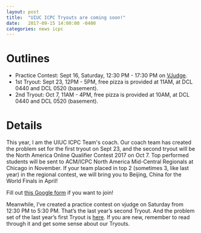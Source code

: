 ```yaml
---
layout: post
title:  "UIUC ICPC Tryouts are coming soon!"
date:   2017-09-15 14:00:00 -0400
categories: news icpc
---
```


# Outlines
- Practice Contest: Sept 16, Saturday, 12:30 PM - 17:30 PM on [VJudge](https://vjudge.net/contest/185187).
- 1st Tryout: Sept 23, 12PM - 5PM, free pizza is provided at 11AM, at DCL 0440 and DCL 0520 (basement).
- 2nd Tryout: Oct 7, 11AM - 4PM, free pizza is provided at 10AM, at DCL 0440 and DCL 0520 (basement).

# Details

This year, I am the UIUC ICPC Team's coach. Our coach team has created the problem set for the first tryout on Sept 23, and the second tryout will be the North America Online Qualifier Contest 2017 on Oct 7. Top performed students will be sent to ACM/ICPC North America Mid-Central Regionals at Chicago in November. If your team placed in top 2 (sometimes 3, like last year) in the regional contest, we will bring you to Beijing, China for the World Finals in April!

Fill out [this Google form](https://goo.gl/forms/QCK5rhZTTbWiKUIn1) if you want to join!

Meanwhile, I’ve created a practice contest on vjudge on Saturday from 12:30 PM to 5:30 PM. That’s the last year’s second Tryout. And the problem set of the last year’s first Tryout is [here](https://www.dropbox.com/s/7u3650lzlpnpirw/uiuc_2016_tryout_1.pdf?dl=1). If you are new, remember to read through it and get some sense about our Tryouts.
